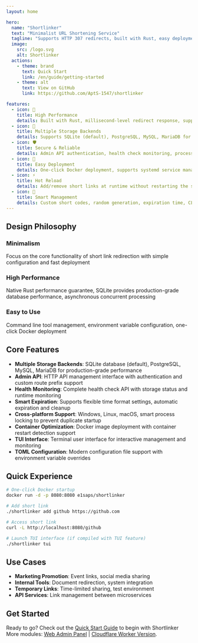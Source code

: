 ```yaml
---
layout: home

hero:
  name: "Shortlinker"
  text: "Minimalist URL Shortening Service"
  tagline: "Supports HTTP 307 redirects, built with Rust, easy deployment and fast response"
  image:
    src: /logo.svg
    alt: Shortlinker
  actions:
    - theme: brand
      text: Quick Start
      link: /en/guide/getting-started
    - theme: alt
      text: View on GitHub
      link: https://github.com/AptS-1547/shortlinker

features:
  - icon: 🚀
    title: High Performance
    details: Built with Rust, millisecond-level redirect response, supports high concurrency access
  - icon: 💾
    title: Multiple Storage Backends
    details: Supports SQLite (default), PostgreSQL, MySQL, MariaDB for production-grade database performance
  - icon: 🛡️
    title: Secure & Reliable
    details: Admin API authentication, health check monitoring, process protection mechanism
  - icon: 🐳
    title: Easy Deployment
    details: One-click Docker deployment, supports systemd service management
  - icon: ⚡
    title: Hot Reload
    details: Add/remove short links at runtime without restarting the server
  - icon: 🎯
    title: Smart Management
    details: Custom short codes, random generation, expiration time, CLI tool management, TUI interface
---
```


## Design Philosophy

### Minimalism
Focus on the core functionality of short link redirection with simple configuration and fast deployment

### High Performance
Native Rust performance guarantee, SQLite provides production-grade database performance, asynchronous concurrent processing

### Easy to Use
Command line tool management, environment variable configuration, one-click Docker deployment

## Core Features

- **Multiple Storage Backends**: SQLite database (default), PostgreSQL, MySQL, MariaDB for production-grade performance
- **Admin API**: HTTP API management interface with authentication and custom route prefix support
- **Health Monitoring**: Complete health check API with storage status and runtime monitoring
- **Smart Expiration**: Supports flexible time format settings, automatic expiration and cleanup
- **Cross-platform Support**: Windows, Linux, macOS, smart process locking to prevent duplicate startup
- **Container Optimization**: Docker image deployment with container restart detection support
- **TUI Interface**: Terminal user interface for interactive management and monitoring
- **TOML Configuration**: Modern configuration file support with environment variable overrides

## Quick Experience

```bash
# One-click Docker startup
docker run -d -p 8080:8080 e1saps/shortlinker

# Add short link
./shortlinker add github https://github.com

# Access short link
curl -L http://localhost:8080/github

# Launch TUI interface (if compiled with TUI feature)
./shortlinker tui
```

## Use Cases

- **Marketing Promotion**: Event links, social media sharing
- **Internal Tools**: Document redirection, system integration
- **Temporary Links**: Time-limited sharing, test environment
- **API Services**: Link management between microservices

## Get Started

Ready to go? Check out the [Quick Start Guide](/en/guide/getting-started) to begin with Shortlinker
More modules: [Web Admin Panel](/en/admin-panel/) | [Cloudflare Worker Version](/en/cf-worker/).

